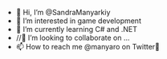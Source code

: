 - 👋 Hi, I’m @SandraManyarkiy
- 👀 I’m interested in game development 
- 🌱 I’m currently learning  C# and .NET
- //💞️ I’m looking to collaborate on ...
- 📫 How to reach me @manyaro on Twitter🦄

<!---
SandraManyarkiy/SandraManyarkiy is a ✨ special ✨ repository because its `README.md` (this file) appears on your GitHub profile.
You can click the Preview link to take a look at your changes.
--->

